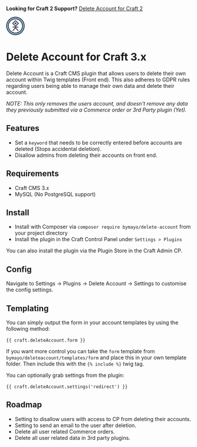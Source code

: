 **Looking for Craft 2 Support?** [Delete Account for Craft 2](https://github.com/bymayo/craft-delete-account/tree/craft-2)

<img src="https://github.com/bymayo/craft-delete-account/blob/master/resources/img/icon.png?raw=true" width="50">

# Delete Account for Craft 3.x

Delete Account is a Craft CMS plugin that allows users to delete their own account within Twig templates (Front end). This also adheres to GDPR rules regarding users being able to manage their own data and delete their account.

*NOTE: This only removes the users account, and doesn't remove any data they previously submitted via a Commerce order or 3rd Party plugin (Yet).*

## Features

- Set a `keyword` that needs to be correctly entered before accounts are deleted (Stops accidental deletion).
- Disallow admins from deleting their accounts on front end.

## Requirements

- Craft CMS 3.x
- MySQL (No PostgreSQL support)

## Install

- Install with Composer via `composer require bymayo/delete-account` from your project directory
- Install the plugin in the Craft Control Panel under `Settings > Plugins`

You can also install the plugin via the Plugin Store in the Craft Admin CP.

## Config

Navigate to Settings -> Plugins -> Delete Account -> Settings to customise the config settings.

## Templating

You can simply output the form in your account templates by using the following method:

```
{{ craft.deleteAccount.form }}
```

If you want more control you can take the `form` template from `bymayo/deleteaccount/templates/form` and place this in your own template folder. Then include this with the `{% include %}` twig tag.

You can optionally grab settings from the plugin:

```
{{ craft.deleteAccount.settings('redirect') }}
```

## Roadmap

- Setting to disallow users with access to CP from deleting their accounts.
- Setting to send an email to the user after deletion.
- Delete all user related Commerce orders.
- Delete all user related data in 3rd party plugins.
